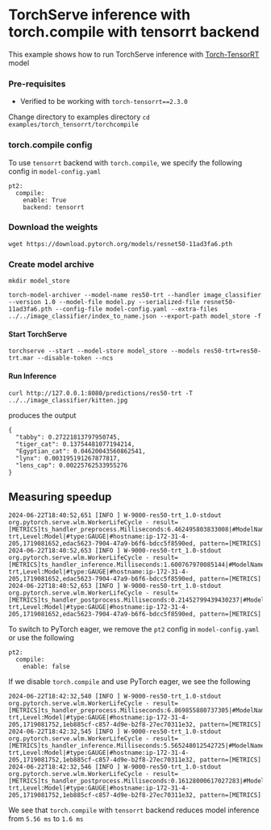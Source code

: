 # TorchServe inference with torch.compile with tensorrt backend

This example shows how to run TorchServe inference with [Torch-TensorRT](https://github.com/pytorch/TensorRT) model

### Pre-requisites

- Verified to be working with `torch-tensorrt==2.3.0`

Change directory to examples directory `cd examples/torch_tensorrt/torchcompile`

### torch.compile config

To use `tensorrt` backend with `torch.compile`, we specify the following config in `model-config.yaml`

```
pt2:
  compile:
    enable: True
    backend: tensorrt
```

### Download the weights

```
wget https://download.pytorch.org/models/resnet50-11ad3fa6.pth
```
### Create model archive

```
mkdir model_store

torch-model-archiver --model-name res50-trt --handler image_classifier --version 1.0 --model-file model.py --serialized-file resnet50-11ad3fa6.pth --config-file model-config.yaml --extra-files ../../image_classifier/index_to_name.json --export-path model_store -f

```

#### Start TorchServe
```
torchserve --start --model-store model_store --models res50-trt=res50-trt.mar --disable-token --ncs
```

#### Run Inference

```
curl http://127.0.0.1:8080/predictions/res50-trt -T ../../image_classifier/kitten.jpg
```

produces the output

```
{
  "tabby": 0.27221813797950745,
  "tiger_cat": 0.13754481077194214,
  "Egyptian_cat": 0.04620043560862541,
  "lynx": 0.003195191267877817,
  "lens_cap": 0.00225762533955276
}
```

## Measuring speedup

```
2024-06-22T18:40:52,651 [INFO ] W-9000-res50-trt_1.0-stdout org.pytorch.serve.wlm.WorkerLifeCycle - result=[METRICS]ts_handler_preprocess.Milliseconds:6.462495803833008|#ModelName:res50-trt,Level:Model|#type:GAUGE|#hostname:ip-172-31-4-205,1719081652,edac5623-7904-47a9-b6f6-bdcc5f8590ed, pattern=[METRICS]
2024-06-22T18:40:52,653 [INFO ] W-9000-res50-trt_1.0-stdout org.pytorch.serve.wlm.WorkerLifeCycle - result=[METRICS]ts_handler_inference.Milliseconds:1.600767970085144|#ModelName:res50-trt,Level:Model|#type:GAUGE|#hostname:ip-172-31-4-205,1719081652,edac5623-7904-47a9-b6f6-bdcc5f8590ed, pattern=[METRICS]
2024-06-22T18:40:52,653 [INFO ] W-9000-res50-trt_1.0-stdout org.pytorch.serve.wlm.WorkerLifeCycle - result=[METRICS]ts_handler_postprocess.Milliseconds:0.21452799439430237|#ModelName:res50-trt,Level:Model|#type:GAUGE|#hostname:ip-172-31-4-205,1719081652,edac5623-7904-47a9-b6f6-bdcc5f8590ed, pattern=[METRICS]
```

To switch to PyTorch eager, we remove the `pt2` config in `model-config.yaml` or use the following

```
pt2:
  compile:
    enable: false
```

If we disable `torch.compile` and use PyTorch eager, we see the following

```
2024-06-22T18:42:32,540 [INFO ] W-9000-res50-trt_1.0-stdout org.pytorch.serve.wlm.WorkerLifeCycle - result=[METRICS]ts_handler_preprocess.Milliseconds:6.869855880737305|#ModelName:res50-trt,Level:Model|#type:GAUGE|#hostname:ip-172-31-4-205,1719081752,1eb885cf-c857-4d9e-b2f8-27ec70311e32, pattern=[METRICS]
2024-06-22T18:42:32,545 [INFO ] W-9000-res50-trt_1.0-stdout org.pytorch.serve.wlm.WorkerLifeCycle - result=[METRICS]ts_handler_inference.Milliseconds:5.565248012542725|#ModelName:res50-trt,Level:Model|#type:GAUGE|#hostname:ip-172-31-4-205,1719081752,1eb885cf-c857-4d9e-b2f8-27ec70311e32, pattern=[METRICS]
2024-06-22T18:42:32,546 [INFO ] W-9000-res50-trt_1.0-stdout org.pytorch.serve.wlm.WorkerLifeCycle - result=[METRICS]ts_handler_postprocess.Milliseconds:0.16128000617027283|#ModelName:res50-trt,Level:Model|#type:GAUGE|#hostname:ip-172-31-4-205,1719081752,1eb885cf-c857-4d9e-b2f8-27ec70311e32, pattern=[METRICS]
```

We see that `torch.compile` with `tensorrt` backend reduces model inference from `5.56 ms` to `1.6 ms`
